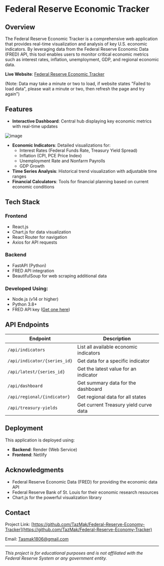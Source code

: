# Federal Reserve Economic Tracker

## Overview

The Federal Reserve Economic Tracker is a comprehensive web application that provides real-time visualization and analysis of key U.S. economic indicators. By leveraging data from the Federal Reserve Economic Data (FRED) API, this tool enables users to monitor critical economic metrics such as interest rates, inflation, unemployment, GDP, and regional economic data.

**Live Website**: [Federal Reserve Economic Tracker](https://federal-reserve-economic-tracker.netlify.app/)

(Note: Data may take a minute or two to load, if website states "Failed to load data", please wait a minute or two, then refresh the page and try again")
## Features

- **Interactive Dashboard**: Central hub displaying key economic metrics with real-time updates

![image](https://github.com/user-attachments/assets/56eeb3f1-6ec4-4555-8e0c-c6745071687a)

- **Economic Indicators**: Detailed visualizations for:
  - Interest Rates (Federal Funds Rate, Treasury Yield Spread)
  - Inflation (CPI, PCE Price Index)
  - Unemployment Rate and Nonfarm Payrolls
  - GDP Growth
- **Time Series Analysis**: Historical trend visualization with adjustable time ranges
- **Financial Calculators**: Tools for financial planning based on current economic conditions

## Tech Stack

### Frontend
- React.js
- Chart.js for data visualization
- React Router for navigation
- Axios for API requests

### Backend
- FastAPI (Python)
- FRED API integration
- BeautifulSoup for web scraping additional data

### Developed Using:
- Node.js (v14 or higher)
- Python 3.8+
- FRED API key ([Get one here](https://fred.stlouisfed.org/docs/api/api_key.html))


## API Endpoints

| Endpoint | Description |
|----------|-------------|
| `/api/indicators` | List all available economic indicators |
| `/api/indicator/{series_id}` | Get data for a specific indicator |
| `/api/latest/{series_id}` | Get the latest value for an indicator |
| `/api/dashboard` | Get summary data for the dashboard |
| `/api/regional/{indicator}` | Get regional data for all states |
| `/api/treasury-yields` | Get current Treasury yield curve data |

## Deployment

This application is deployed using:
- **Backend**: Render (Web Service)
- **Frontend**: Netlify

## Acknowledgments

- Federal Reserve Economic Data (FRED) for providing the economic data API
- Federal Reserve Bank of St. Louis for their economic research resources
- Chart.js for the powerful visualization library

## Contact

Project Link: [https://github.com/TazMak/Federal-Reserve-Economy-Tracker](https://github.com/TazMak/Federal-Reserve-Economy-Tracker)

Email: Tasmak1806@gmail.com

---

*This project is for educational purposes and is not affiliated with the Federal Reserve System or any government entity.*
